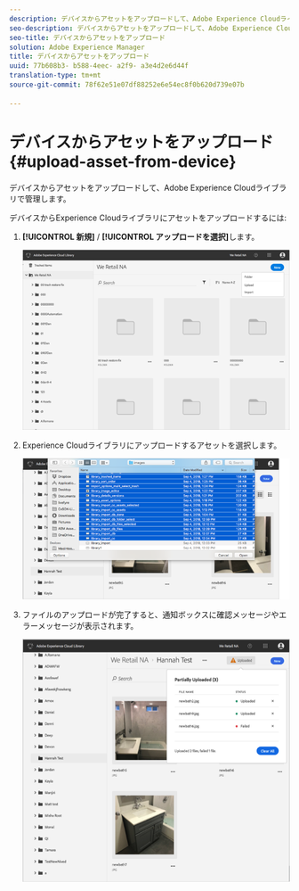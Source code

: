 ```yaml
---
description: デバイスからアセットをアップロードして、Adobe Experience Cloudライブラリで管理します。
seo-description: デバイスからアセットをアップロードして、Adobe Experience Cloudライブラリで管理します。
seo-title: デバイスからアセットをアップロード
solution: Adobe Experience Manager
title: デバイスからアセットをアップロード
uuid: 77b608b3- b588-4eec- a2f9- a3e4d2e6d44f
translation-type: tm+mt
source-git-commit: 78f62e51e07df88252e6e54ec8f0b620d739e07b

---
```



# デバイスからアセットをアップロード{#upload-asset-from-device}

デバイスからアセットをアップロードして、Adobe Experience Cloudライブラリで管理します。

デバイスからExperience Cloudライブラリにアセットをアップロードするには:

1. **[!UICONTROL 新規]** / **[!UICONTROL アップロードを選択]**&#x200B;します。

   ![](assets/library_new_folder_upload.png)

1. Experience Cloudライブラリにアップロードするアセットを選択します。

   ![](assets/library_upload_assets_device.png)

1. ファイルのアップロードが完了すると、通知ボックスに確認メッセージやエラーメッセージが表示されます。

   ![](assets/library_error_confirm_messages.png)

